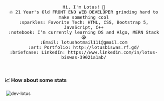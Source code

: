 

<p align="center">
  <samp>
    Hi, I'm Lotus! 👋 <br>
    🔥 21 Year's Old FRONT END WEB DEVELOPER  grinding hard to make something cool  <br>
    :sparkles: Favorite Tech: HTML, CSS, Bootstrap 5, JavaScript, C++ <br>
    :notebook: I’m currently learning DS and Algo, MERN Stack 😭  <br>
    :Email:	lotushotmail111@gmail.com <br>
    :art: Portfolio: http://lotusbiswas.rf.gd/ <br>
    :briefcase: LinkedIn: https://www.linkedin.com/in/lotus-biswas-39021a1ab/ <br>
  </samp>
</p>

<br>

### 📈 How about some stats
<div align="left">&nbsp;<img align="center" src="https://github-readme-stats.vercel.app/api?username=dev-lotus&show_icons=true" alt="dev-lotus" /></div>
<br/>
